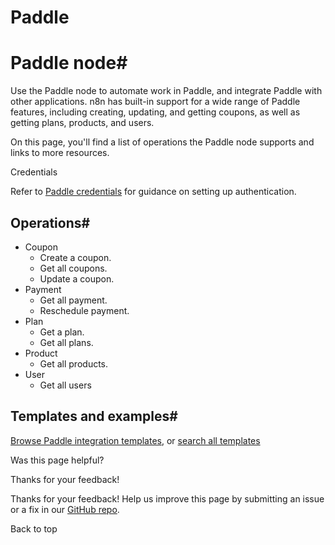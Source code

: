 # Paddle

[ ](https://github.com/n8n-io/n8n-docs/edit/main/docs/integrations/builtin/app-nodes/n8n-nodes-base.paddle.md "Edit this page")

# Paddle node#

Use the Paddle node to automate work in Paddle, and integrate Paddle with other applications. n8n has built-in support for a wide range of Paddle features, including creating, updating, and getting coupons, as well as getting plans, products, and users. 

On this page, you'll find a list of operations the Paddle node supports and links to more resources.

Credentials

Refer to [Paddle credentials](../../credentials/paddle/) for guidance on setting up authentication. 

## Operations#

  * Coupon
    * Create a coupon.
    * Get all coupons.
    * Update a coupon.
  * Payment
    * Get all payment.
    * Reschedule payment.
  * Plan
    * Get a plan.
    * Get all plans.
  * Product
    * Get all products.
  * User
    * Get all users



## Templates and examples#

[Browse Paddle integration templates](https://n8n.io/integrations/paddle/), or [search all templates](https://n8n.io/workflows/)

Was this page helpful? 

Thanks for your feedback! 

Thanks for your feedback! Help us improve this page by submitting an issue or a fix in our [GitHub repo](https://github.com/n8n-io/n8n-docs). 

Back to top 

